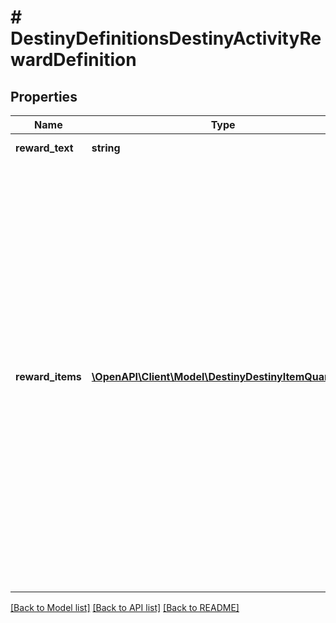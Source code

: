 # # DestinyDefinitionsDestinyActivityRewardDefinition

## Properties

Name | Type | Description | Notes
------------ | ------------- | ------------- | -------------
**reward_text** | **string** | The header for the reward set, if any. | [optional]
**reward_items** | [**\OpenAPI\Client\Model\DestinyDestinyItemQuantity[]**](DestinyDestinyItemQuantity.md) | The \&quot;Items provided\&quot; in the reward. This is almost always a pointer to a DestinyInventoryItemDefintion for an item that you can&#39;t actually earn in-game, but that has name/description/icon information for the vague concept of the rewards you will receive. This is because the actual reward generation is non-deterministic and extremely complicated, so the best the game can do is tell you what you&#39;ll get in vague terms. And so too shall we.  Interesting trivia: you actually *do* earn these items when you complete the activity. They go into a single-slot bucket on your profile, which is how you see the pop-ups of these rewards when you complete an activity that match these \&quot;dummy\&quot; items. You can even see them if you look at the last one you earned in your profile-level inventory through the BNet API! Who said reading documentation is a waste of time? | [optional]

[[Back to Model list]](../../README.md#models) [[Back to API list]](../../README.md#endpoints) [[Back to README]](../../README.md)
